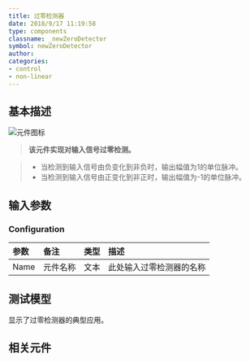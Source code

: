 ```yaml
---
title: 过零检测器
date: 2018/9/17 11:19:58
type: components
classname: _newZeroDetector
symbol: newZeroDetector
author: 
categories: 
- control
- non-linear
---
```

## <span id="comp_desc">基本描述</span>
![元件图标]()

> **该元件实现对输入信号过零检测。**

> + 当检测到输入信号由负变化到非负时，输出幅值为1的单位脉冲。
> + 当检测到输入信号由正变化到非正时，输出幅值为-1的单位脉冲。

## <span id="comp_params">输入参数</span>
### <span id="comp_params_group_Configuration">Configuration</span>
| 参数 | 备注 | 类型 | 描述 |
| :--- | :--- | :--: | :--- |
| <span id="comp_params_param_Name">Name</span> | 元件名称 | 文本 | 此处输入过零检测器的名称 |

[Name]: #comp_params_param_Name "Name"

## <span id="comp_example">测试模型</span>
[<test name>](<test link>)显示了过零检测器的典型应用。

## <span id="comp_seealso">相关元件</span>


